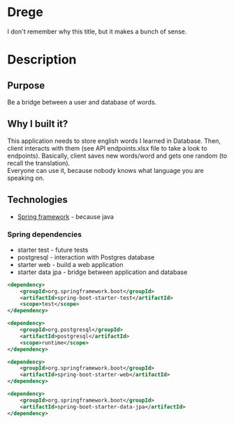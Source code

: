 # Drege
I don't remember why this title, but it makes a bunch of sense.

# Description
## Purpose
Be a bridge between a user and database of words.

## Why I built it?
This application needs to store english words I learned in Database.
Then, client interacts with them (see API endpoints.xlsx file to take a look to endpoints). Basically, client saves new words/word and gets one random (to recall the translation).<br>
Everyone can use it, because nobody knows what language you are speaking on.

## Technologies
* [Spring framework](https://spring.io/) - because java

### Spring dependencies
* starter test - future tests
* postgresql - interaction with Postgres database
* starter web - build a web application
* starter data jpa - bridge between application and database

```xml
<dependency>
    <groupId>org.springframework.boot</groupId>
    <artifactId>spring-boot-starter-test</artifactId>
    <scope>test</scope>
</dependency>

<dependency>
    <groupId>org.postgresql</groupId>
    <artifactId>postgresql</artifactId>
    <scope>runtime</scope>
</dependency>

<dependency>
    <groupId>org.springframework.boot</groupId>
    <artifactId>spring-boot-starter-web</artifactId>
</dependency>

<dependency>
    <groupId>org.springframework.boot</groupId>
    <artifactId>spring-boot-starter-data-jpa</artifactId>
</dependency>
```
